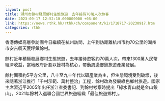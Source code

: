 ```yaml
---
layout: post
title: 湖州市餘村發展鄉村生態旅遊　去年接待70萬人次旅客
date: 2023-09-17 12:52:10.000000000 +08:00
link: https://news.rthk.hk/rthk/ch/component/k2/1718717-20230917.htm
categories: rthk
---
```


香港傳媒高層參訪團今日繼續在杭州訪問，上午到訪距離杭州市約70公里的湖州市安吉縣天荒坪鎮餘村。

餘村近年積極發展鄉村生態旅遊，去年接待遊客約70萬人次，帶來1300萬人民幣經濟收益，當地政府計劃以餘村為核心，帶動周邊鄉鎮旅遊產業發展。

餘村面積約5平方公里，八十至九十年代以礦產業為主，但生態環境受到破壞，後來隨著浙江推行「千村示範、萬村整治」工程，餘村改為發展綠色鄉村旅遊。國家主席習近平2005年出任浙江省委書記、到餘村考察時提出「綠水青山就是金山銀山」。2021年餘村入選聯合國世界旅遊組織「最佳旅遊鄉村」。
